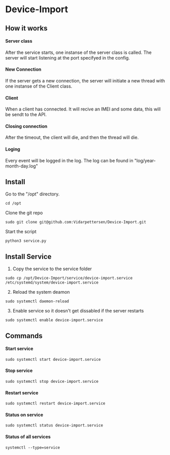 # Device-Import

## How it works
#### Server class
After the service starts, one instanse of the server class is called. The server will start listening at the port specifyed in the config.  

#### New Connection
If the server gets a new connection, the server will initiate a new thread with one instanse of the Client class.

#### Client
When a client has connected. It will recive an IMEI and some data, this will be sendt to the API. 

#### Closing connection
After the timeout, the client will die, and then the thread will die.

#### Loging 
Every event will be logged in the log. The log can be found in "log/year-month-day.log"

## Install
Go to the "/opt" directory. 
```
cd /opt
```
Clone the git repo
```
sudo git clone git@github.com:Vidarpettersen/Device-Import.git
```
Start the script
```
python3 service.py
```

## Install Service
1. Copy the service to the service folder
```
sudo cp /opt/Device-Import/service/device-import.service /etc/systemd/system/device-import.service
```

2. Reload the system deamon
```
sudo systemctl daemon-reload
```

3. Enable service so it doesn't get dissabled if the server restarts
```
sudo systemctl enable device-import.service
```

## Commands
#### Start service
```
sudo systemctl start device-import.service
```

#### Stop service 
```
sudo systemctl stop device-import.service
```

#### Restart service
```
sudo systemctl restart device-import.service
```

#### Status on service
```
sudo systemctl status device-import.service
```

#### Status of all services
```
systemctl --type=service
```
